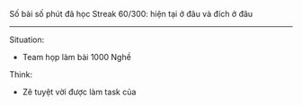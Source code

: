 Số bài số phút đã học 
Streak 
60/300: hiện tại ở đâu và đích ở đâu 

---

Situation: 
- Team họp làm bài 1000 Nghề 

Think: 
- Zê tuyệt vời được làm task của 


